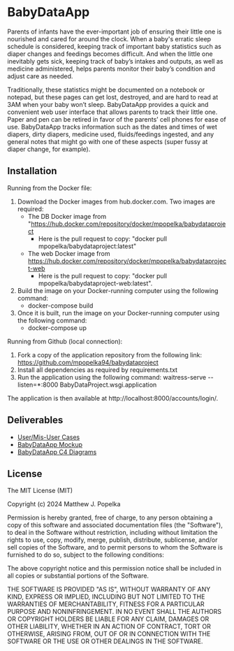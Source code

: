 # BabyDataApp
Parents of infants have the ever-important job of ensuring their little one is nourished and cared for around the clock. When a baby's erratic sleep schedule is considered, keeping track of important baby statistics such as diaper changes and feedings becomes difficult. And when the little one inevitably gets sick, keeping track of baby’s intakes and outputs, as well as medicine administered, helps parents monitor their baby’s condition and adjust care as needed. 

Traditionally, these statistics might be documented on a notebook or notepad, but these pages can get lost, destroyed, and are hard to read at 3AM when your baby won’t sleep. BabyDataApp provides a quick and convenient web user interface that allows parents to track their little one. Paper and pen can be retired in favor of the parents’ cell phones for ease of use. BabyDataApp tracks information such as the dates and times of wet diapers, dirty diapers, medicine used, fluids/feedings ingested, and any general notes that might go with one of these aspects (super fussy at diaper change, for example).

## Installation
Running from the Docker file:
1) Download the Docker images from hub.docker.com. Two images are required:
   - The DB Docker image from "https://hub.docker.com/repository/docker/mpopelka/babydataproject
     - Here is the pull request to copy: "docker pull mpopelka/babydataproject:latest"
   - The web Docker image from https://hub.docker.com/repository/docker/mpopelka/babydataproject-web
     - Here is the pull request to copy: "docker pull mpopelka/babydataproject-web:latest".
2) Build the image on your Docker-running computer using the following command:
   - docker-compose build
3) Once it is built, run the image on your Docker-running computer using the following command:
   - docker-compose up

Running from Github (local connection):
1) Fork a copy of the application repository from the following link: https://github.com/mpopelka94/babydataproject
2) Install all dependencies as required by requirements.txt
3) Run the application using the following command: waitress-serve --listen=*:8000 BabyDataProject.wsgi.application

The application is then available at http://localhost:8000/accounts/login/.



## Deliverables
- [User/Mis-User Cases](https://github.com/mpopelka94/babydataproject/blob/main/docs/UseMisuseStories.md)
- [BabyDataApp Mockup](https://github.com/mpopelka94/babydataproject/tree/main/docs#babydataapp-mockup)
- [BabyDataApp C4 Diagrams](https://github.com/mpopelka94/babydataproject/blob/main/docs/README.md#babydataapp-c4-architecture-diagrams)

## License
The MIT License (MIT)

Copyright (c) 2024 Matthew J. Popelka

Permission is hereby granted, free of charge, to any person obtaining a copy
of this software and associated documentation files (the "Software"), to deal
in the Software without restriction, including without limitation the rights
to use, copy, modify, merge, publish, distribute, sublicense, and/or sell
copies of the Software, and to permit persons to whom the Software is
furnished to do so, subject to the following conditions:

The above copyright notice and this permission notice shall be included in all
copies or substantial portions of the Software.

THE SOFTWARE IS PROVIDED "AS IS", WITHOUT WARRANTY OF ANY KIND, EXPRESS OR
IMPLIED, INCLUDING BUT NOT LIMITED TO THE WARRANTIES OF MERCHANTABILITY,
FITNESS FOR A PARTICULAR PURPOSE AND NONINFRINGEMENT. IN NO EVENT SHALL THE
AUTHORS OR COPYRIGHT HOLDERS BE LIABLE FOR ANY CLAIM, DAMAGES OR OTHER
LIABILITY, WHETHER IN AN ACTION OF CONTRACT, TORT OR OTHERWISE, ARISING FROM,
OUT OF OR IN CONNECTION WITH THE SOFTWARE OR THE USE OR OTHER DEALINGS IN THE
SOFTWARE.
